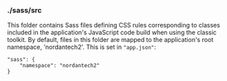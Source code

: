 ### ./sass/src

This folder contains Sass files defining CSS rules corresponding to classes
included in the application's JavaScript code build when using the classic toolkit.
By default, files in this folder are mapped to the application's root namespace, 'nordantech2'.
This is set in `"app.json"`:

    "sass": {
        "namespace": "nordantech2"
    }